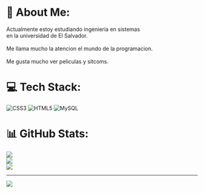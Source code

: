 # 💫 About Me:
Actualmente estoy estudiando ingenieria en sistemas<br>en la universidad de El Salvador.<br><br>Me llama mucho la atencion el mundo de la programacion.<br><br>Me gusta mucho ver peliculas y sitcoms.


# 💻 Tech Stack:
![CSS3](https://img.shields.io/badge/css3-%231572B6.svg?style=for-the-badge&logo=css3&logoColor=white) ![HTML5](https://img.shields.io/badge/html5-%23E34F26.svg?style=for-the-badge&logo=html5&logoColor=white) ![MySQL](https://img.shields.io/badge/mysql-4479A1.svg?style=for-the-badge&logo=mysql&logoColor=white)
# 📊 GitHub Stats:
![](https://github-readme-stats.vercel.app/api?username=Eleaza-R&theme=dark&hide_border=false&include_all_commits=false&count_private=false)<br/>
![](https://github-readme-streak-stats.herokuapp.com/?user=Eleaza-R&theme=dark&hide_border=false)<br/>
![](https://github-readme-stats.vercel.app/api/top-langs/?username=Eleaza-R&theme=dark&hide_border=false&include_all_commits=false&count_private=false&layout=compact)

---
[![](https://visitcount.itsvg.in/api?id=Eleaza-R&icon=0&color=0)](https://visitcount.itsvg.in)

<!-- Proudly created with GPRM ( https://gprm.itsvg.in ) -->
